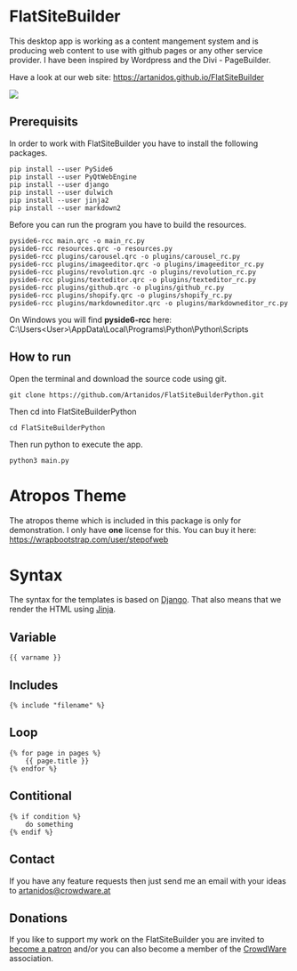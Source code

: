 # FlatSiteBuilder

This desktop app is working as a content mangement system and is producing web content to use with github pages or any other service provider.
I have been inspired by Wordpress and the Divi - PageBuilder.

Have a look at our web site: https://artanidos.github.io/FlatSiteBuilder

![](FlatSiteBuilder.png)

## Prerequisits
In order to work with FlatSiteBuilder you have to install the following packages.  
```console
pip install --user PySide6
pip install --user PyQtWebEngine
pip install --user django
pip install --user dulwich
pip install --user jinja2
pip install --user markdown2
```

Before you can run the program you have to build the resources.
```console
pyside6-rcc main.qrc -o main_rc.py
pyside6-rcc resources.qrc -o resources.py
pyside6-rcc plugins/carousel.qrc -o plugins/carousel_rc.py
pyside6-rcc plugins/imageeditor.qrc -o plugins/imageeditor_rc.py
pyside6-rcc plugins/revolution.qrc -o plugins/revolution_rc.py
pyside6-rcc plugins/texteditor.qrc -o plugins/texteditor_rc.py
pyside6-rcc plugins/github.qrc -o plugins/github_rc.py
pyside6-rcc plugins/shopify.qrc -o plugins/shopify_rc.py
pyside6-rcc plugins/markdowneditor.qrc -o plugins/markdowneditor_rc.py
```
On Windows you will find **pyside6-rcc** here: C:\Users\<User>\AppData\Local\Programs\Python\Python<version>\Scripts  

## How to run
Open the terminal and download the source code using git.
```console
git clone https://github.com/Artanidos/FlatSiteBuilderPython.git
```
Then cd into FlatSiteBuilderPython
```console
cd FlatSiteBuilderPython
```
Then run python to execute the app.
```console
python3 main.py
```


# Atropos Theme
The atropos theme which is included in this package is only for demonstration.
I only have **one** license for this.
You can buy it here: https://wrapbootstrap.com/user/stepofweb

# Syntax
The syntax for the templates is based on [Django](https://www.djangoproject.com/start/). That also means that we render the HTML using [Jinja](https://palletsprojects.com/p/jinja/).

## Variable
```django
{{ varname }}
```

## Includes
```django
{% include "filename" %}
```

## Loop
```django
{% for page in pages %}
    {{ page.title }}
{% endfor %}
```

## Contitional
```django
{% if condition %}
    do something
{% endif %}
```

## Contact
If you have any feature requests then just send me an email with your ideas to artanidos@crowdware.at

## Donations
If you like to support my work on the FlatSiteBuilder you are invited to [become a patron](https://www.patreon.com/artananda) and/or you can also become a member of the [CrowdWare](https://www.crowdware.at) association. 



